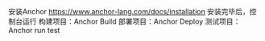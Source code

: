 安装Anchor
https://www.anchor-lang.com/docs/installation
安装完毕后，控制台运行
构建项目：Anchor Build
部署项目：Anchor Deploy
测试项目：Anchor run test
